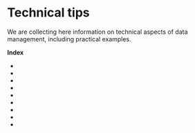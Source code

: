 # Technical tips

We are collecting here information on technical aspects of data management, including practical examples.

**Index**

- [](backup.md)
- [](backup-checklist.md)
- [](conventions.md)
- [](data_formats.md)
- [](drs.md)
- [](keywords.md)
- [](massdata.md)
- [](permissions.md)
- [](versioning.md)
